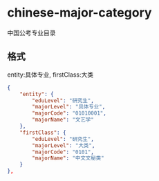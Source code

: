 # chinese-major-category

中国公考专业目录

## 格式

entity:具体专业, firstClass:大类

```json
{
    "entity": {
        "eduLevel": "研究生",
        "majorLevel": "具体专业",
        "majorCode": "01010001",
        "majorName": "文艺学"
    },
    "firstClass": {
        "eduLevel": "研究生",
        "majorLevel": "大类",
        "majorCode": "0101",
        "majorName": "中文文秘类"
    }
},
```
